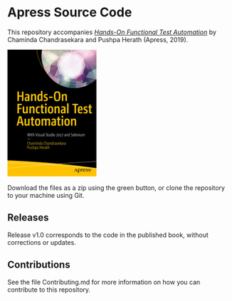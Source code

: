 # Apress Source Code

This repository accompanies [*Hands-On Functional Test Automation*](https://www.apress.com/9781484244104) by Chaminda Chandrasekara and Pushpa Herath (Apress, 2019).

[comment]: #cover
![Cover image](9781484244104.jpg)

Download the files as a zip using the green button, or clone the repository to your machine using Git.

## Releases

Release v1.0 corresponds to the code in the published book, without corrections or updates.

## Contributions

See the file Contributing.md for more information on how you can contribute to this repository.